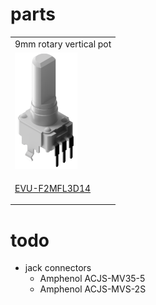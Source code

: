 # parts

<table>
<tr>
<td>
 9mm rotary vertical pot
 </td>
 </tr>
  
 <tr>
 <td>
 
<img src="pots/EVU-F2MFL3D14/EVUF2MFL3D14.png" width="100px">

 </td>
 
 </tr>
 
 <tr>
 <td>
  
[EVU-F2MFL3D14](pots/EVU-F2MFL3D14/ "Panasonic square 9mm EVU-F2MFL3D14")

 </td>
 
 </tr>
 
 
 </table>

# todo
* jack connectors
  * Amphenol ACJS-MV35-5
  * Amphenol ACJS-MVS-2S 
